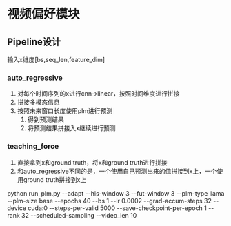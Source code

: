 # 视频偏好模块

## Pipeline设计

输入x维度[bs,seq_len,feature_dim]

### auto_regressive

1. 对每个时间序列的x进行cnn->linear，按照时间维度进行拼接
2. 拼接多模态信息
3. 按照未来窗口长度使用plm进行预测
   1. 得到预测结果
   2. 将预测结果拼接入x继续进行预测

### teaching_force

1. 直接拿到x和ground truth，将x和ground truth进行拼接
2. 和auto_regressive不同的是，一个使用自己预测出来的值拼接到x上，一个使用ground truth拼接到x上

python run_plm.py --adapt --his-window 3 --fut-window 3 --plm-type llama --plm-size base --epochs 40 --bs 1 --lr 0.0002 --grad-accum-steps 32 --device cuda:0 --steps-per-valid 5000 --save-checkpoint-per-epoch 1 --rank 32 --scheduled-sampling --video_len 10